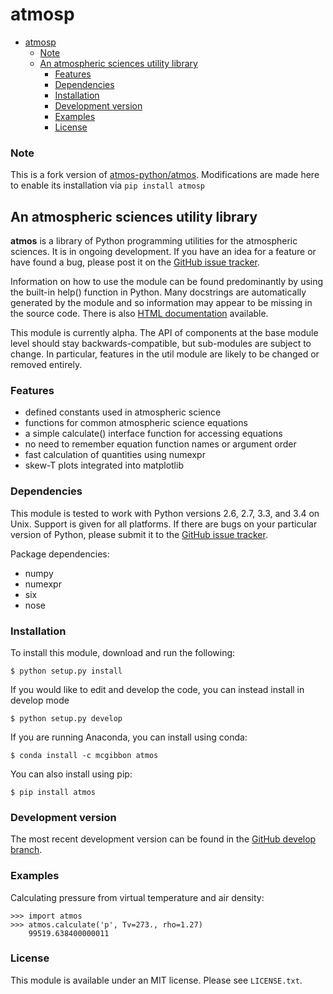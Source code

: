 atmosp
======

- [atmosp](#atmosp)
    - [Note](#note)
  - [An atmospheric sciences utility library](#an-atmospheric-sciences-utility-library)
    - [Features](#features)
    - [Dependencies](#dependencies)
    - [Installation](#installation)
    - [Development version](#development-version)
    - [Examples](#examples)
    - [License](#license)


### Note


This is a fork version of [atmos-python/atmos]([atmos_gh](https://github.com/atmos-python/atmos)). Modifications
are made here to enable its installation via `pip install atmosp`


An atmospheric sciences utility library
---------------------------------------

**atmos** is a library of Python programming utilities for the
atmospheric sciences. It is in ongoing development. If you have an idea
for a feature or have found a bug, please post it on the [GitHub issue
tracker](https://github.com/mcgibbon/atmos/issues).

Information on how to use the module can be found predominantly by using
the built-in help() function in Python. Many docstrings are
automatically generated by the module and so information may appear to
be missing in the source code. There is also [HTML
documentation](http://www.pythonhosted.org/atmos) available.

This module is currently alpha. The API of components at the base module
level should stay backwards-compatible, but sub-modules are subject to
change. In particular, features in the util module are likely to be
changed or removed entirely.


### Features

-   defined constants used in atmospheric science
-   functions for common atmospheric science equations
-   a simple calculate() interface function for accessing equations
-   no need to remember equation function names or argument order
-   fast calculation of quantities using numexpr
-   skew-T plots integrated into matplotlib

### Dependencies

This module is tested to work with Python versions 2.6, 2.7, 3.3, and
3.4 on Unix. Support is given for all platforms. If there are bugs on
your particular version of Python, please submit it to the [GitHub issue
tracker](https://github.com/mcgibbon/atmos/issues).

Package dependencies:

-   numpy
-   numexpr
-   six
-   nose

### Installation

To install this module, download and run the following:

``` {.sourceCode .bash}
$ python setup.py install
```

If you would like to edit and develop the code, you can instead install
in develop mode

``` {.sourceCode .bash}
$ python setup.py develop
```

If you are running Anaconda, you can install using conda:

``` {.sourceCode .bash}
$ conda install -c mcgibbon atmos
```

You can also install using pip:

``` {.sourceCode .bash}
$ pip install atmos
```

### Development version

The most recent development version can be found in the [GitHub develop
branch](https://github.com/mcgibbon/atmos/tree/develop).

### Examples

Calculating pressure from virtual temperature and air density:

``` {.sourceCode .python}
>>> import atmos
>>> atmos.calculate('p', Tv=273., rho=1.27)
    99519.638400000011
```

### License

This module is available under an MIT license. Please see `LICENSE.txt`.
